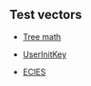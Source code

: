 ## Test vectors

 - [Tree math](https://github.com/mlswg/mls-implementations/blob/master/test_vectors/treemath.md)

 - [UserInitKey](https://github.com/mlswg/mls-implementations/blob/master/test_vectors/userinitkey.md)

- [ECIES](https://github.com/mlswg/mls-implementations/blob/master/test_vectors/ecies.md)